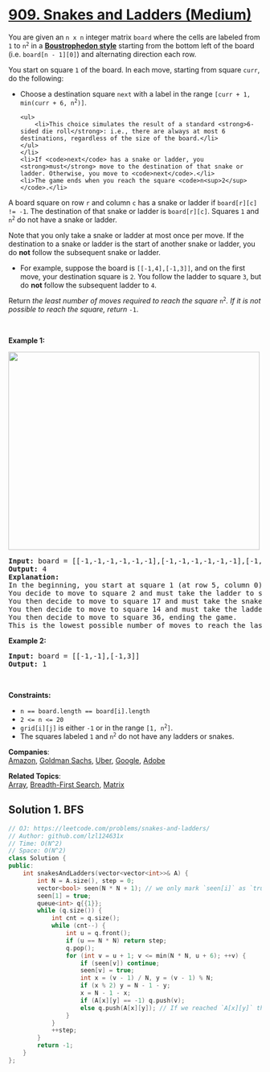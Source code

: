 # [909. Snakes and Ladders (Medium)](https://leetcode.com/problems/snakes-and-ladders/)

<p>You are given an <code>n x n</code> integer matrix <code>board</code> where the cells are labeled from <code>1</code> to <code>n<sup>2</sup></code> in a <a href="https://en.wikipedia.org/wiki/Boustrophedon" target="_blank"><strong>Boustrophedon style</strong></a> starting from the bottom left of the board (i.e. <code>board[n - 1][0]</code>) and alternating direction each row.</p>

<p>You start on square <code>1</code> of the board. In each move, starting from square <code>curr</code>, do the following:</p>

<ul>
	<li>Choose a destination square <code>next</code> with a label in the range <code>[curr + 1, min(curr + 6, n<sup>2</sup>)]</code>.

	<ul>
		<li>This choice simulates the result of a standard <strong>6-sided die roll</strong>: i.e., there are always at most 6 destinations, regardless of the size of the board.</li>
	</ul>
	</li>
	<li>If <code>next</code> has a snake or ladder, you <strong>must</strong> move to the destination of that snake or ladder. Otherwise, you move to <code>next</code>.</li>
	<li>The game ends when you reach the square <code>n<sup>2</sup></code>.</li>
</ul>

<p>A board square on row <code>r</code> and column <code>c</code> has a snake or ladder if <code>board[r][c] != -1</code>. The destination of that snake or ladder is <code>board[r][c]</code>. Squares <code>1</code> and <code>n<sup>2</sup></code> do not have a snake or ladder.</p>

<p>Note that you only take a snake or ladder at most once per move. If the destination to a snake or ladder is the start of another snake or ladder, you do <strong>not</strong> follow the subsequent&nbsp;snake or ladder.</p>

<ul>
	<li>For example, suppose the board is <code>[[-1,4],[-1,3]]</code>, and on the first move, your destination square is <code>2</code>. You follow the ladder to square <code>3</code>, but do <strong>not</strong> follow the subsequent ladder to <code>4</code>.</li>
</ul>

<p>Return <em>the least number of moves required to reach the square </em><code>n<sup>2</sup></code><em>. If it is not possible to reach the square, return </em><code>-1</code>.</p>

<p>&nbsp;</p>
<p><strong>Example 1:</strong></p>
<img alt="" src="https://assets.leetcode.com/uploads/2018/09/23/snakes.png" style="width: 500px; height: 394px;">
<pre><strong>Input:</strong> board = [[-1,-1,-1,-1,-1,-1],[-1,-1,-1,-1,-1,-1],[-1,-1,-1,-1,-1,-1],[-1,35,-1,-1,13,-1],[-1,-1,-1,-1,-1,-1],[-1,15,-1,-1,-1,-1]]
<strong>Output:</strong> 4
<strong>Explanation:</strong> 
In the beginning, you start at square 1 (at row 5, column 0).
You decide to move to square 2 and must take the ladder to square 15.
You then decide to move to square 17 and must take the snake to square 13.
You then decide to move to square 14 and must take the ladder to square 35.
You then decide to move to square 36, ending the game.
This is the lowest possible number of moves to reach the last square, so return 4.
</pre>

<p><strong>Example 2:</strong></p>

<pre><strong>Input:</strong> board = [[-1,-1],[-1,3]]
<strong>Output:</strong> 1
</pre>

<p>&nbsp;</p>
<p><strong>Constraints:</strong></p>

<ul>
	<li><code>n == board.length == board[i].length</code></li>
	<li><code>2 &lt;= n &lt;= 20</code></li>
	<li><code>grid[i][j]</code> is either <code>-1</code> or in the range <code>[1, n<sup>2</sup>]</code>.</li>
	<li>The squares labeled <code>1</code> and <code>n<sup>2</sup></code> do not have any ladders or snakes.</li>
</ul>


**Companies**:  
[Amazon](https://leetcode.com/company/amazon), [Goldman Sachs](https://leetcode.com/company/goldman-sachs), [Uber](https://leetcode.com/company/uber), [Google](https://leetcode.com/company/google), [Adobe](https://leetcode.com/company/adobe)

**Related Topics**:  
[Array](https://leetcode.com/tag/array/), [Breadth-First Search](https://leetcode.com/tag/breadth-first-search/), [Matrix](https://leetcode.com/tag/matrix/)

## Solution 1. BFS

```cpp
// OJ: https://leetcode.com/problems/snakes-and-ladders/
// Author: github.com/lzl124631x
// Time: O(N^2)
// Space: O(N^2)
class Solution {
public:
    int snakesAndLadders(vector<vector<int>>& A) {
        int N = A.size(), step = 0;
        vector<bool> seen(N * N + 1); // we only mark `seen[i]` as `true` only if we directly step on `i` without any ladder or snake.
        seen[1] = true;
        queue<int> q{{1}};
        while (q.size()) {
            int cnt = q.size();
            while (cnt--) {
                int u = q.front();
                if (u == N * N) return step;
                q.pop();
                for (int v = u + 1; v <= min(N * N, u + 6); ++v) {
                    if (seen[v]) continue;
                    seen[v] = true;
                    int x = (v - 1) / N, y = (v - 1) % N;
                    if (x % 2) y = N - 1 - y;
                    x = N - 1 - x;
                    if (A[x][y] == -1) q.push(v);
                    else q.push(A[x][y]); // If we reached `A[x][y]` through a ladder or snake, we don't mark `seen[A[x][y]]` as `true` because we might need to jump from `A[x][y]` to `A[A[x][y]]` through a ladder or snake later.
                }
            }
            ++step;
        }
        return -1;
    }
};
```